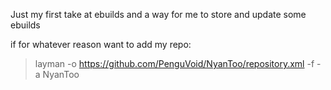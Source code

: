 Just my first take at ebuilds and a way for me to store and update some ebuilds

if for whatever reason want to add my repo:
> layman -o https://github.com/PenguVoid/NyanToo/repository.xml -f -a NyanToo
